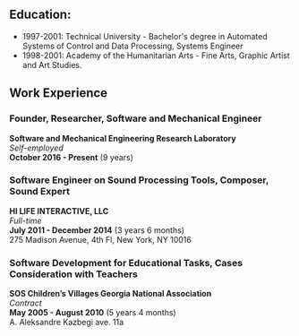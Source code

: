  
## Education:

- 1997-2001: Technical University - Bachelor's degree in Automated Systems of Control and Data Processing, Systems Engineer
- 1998-2001: Academy of the Humanitarian Arts - Fine Arts, Graphic Artist and Art Studies.
 
## Work Experience

### Founder, Researcher, Software and Mechanical Engineer
**Software and Mechanical Engineering Research Laboratory**  
_Self-employed_  
**October 2016 - Present** (9 years)

### Software Engineer on Sound Processing Tools, Composer, Sound Expert
**HI LIFE INTERACTIVE, LLC**  
_Full-time_  
**July 2011 - December 2014** (3 years 6 months)  
275 Madison Avenue, 4th Fl, New York, NY 10016  
 
### Software Development for Educational Tasks, Cases Consideration with Teachers
**SOS Children’s Villages Georgia National Association**  
_Contract_  
**May 2005 - August 2010** (5 years 4 months)  
A. Aleksandre Kazbegi ave. 11a

